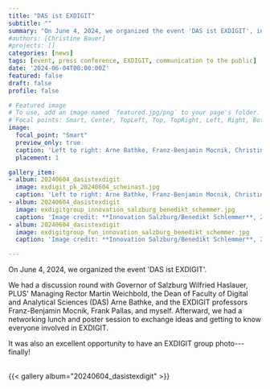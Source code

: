 ```yaml
---
title: "DAS ist EXDIGIT"
subtitle: ""
summary: "On June 4, 2024, we organized the event 'DAS ist EXDIGIT', introducing the EXDIGIT team."
#authors: [Christine Bauer]
#projects: []
categories: [news]
tags: [event, press conference, EXDIGIT, communication to the public]
date: '2024-06-04T00:00:00Z'
featured: false
draft: false
profile: false

# Featured image
# To use, add an image named `featured.jpg/png` to your page's folder.
# Focal points: Smart, Center, TopLeft, Top, TopRight, Left, Right, BottomLeft, Bottom, BottomRight.
image:
  focal_point: "Smart"
  preview_only: true
  caption: 'Left to right: Arne Bathke, Franz-Benjamin Mocnik, Christine Bauer, Wilfried Haslauer, Frank Pallas, Stefan Lang, Martin Weichbold.<br>Image credit: **Scheinast**, 2024.'
  placement: 1

gallery_item:
- album: 20240604_dasistexdigit
  image: exdigit_pk_20240604_scheinast.jpg
  caption: 'Left to right: Arne Bathke, Franz-Benjamin Mocnik, Christine Bauer, Wilfried Haslauer, Frank Pallas, Stefan Lang, Martin Weichbold.<br>Image credit: **Scheinast**, 2024.'
- album: 20240604_dasistexdigit
  image: exdigitgroup_innovation_salzburg_benedikt_schemmer.jpg
  caption: 'Image credit: **Innovation Salzburg/Benedikt Schlemmer**, 2024.'
- album: 20240604_dasistexdigit
  image: exdigitgroup_fun_innovation_salzburg_benedikt_schemmer.jpg
  caption: 'Image credit: **Innovation Salzburg/Benedikt Schlemmer**, 2024.'

---
```


On June 4, 2024, we organized the event 'DAS ist EXDIGIT'.

We had a discussion round with Governor of Salzburg Wilfried Haslauer, PLUS' Managing Rector Martin Weichbold, the Dean of Faculty of Digital and Analytical Sciences (DAS) Arne Bathke, and the EXDIGIT professors Franz-Benjamin Mocnik, Frank Pallas, and myself.
Afterward, we had a networking lunch and poster session to exchange ideas and getting to know everyone involved in EXDIGIT.

It was also an excellent opportunity to have an EXDIGIT group photo---finally!

<br>
{{< gallery album="20240604_dasistexdigit" >}}
